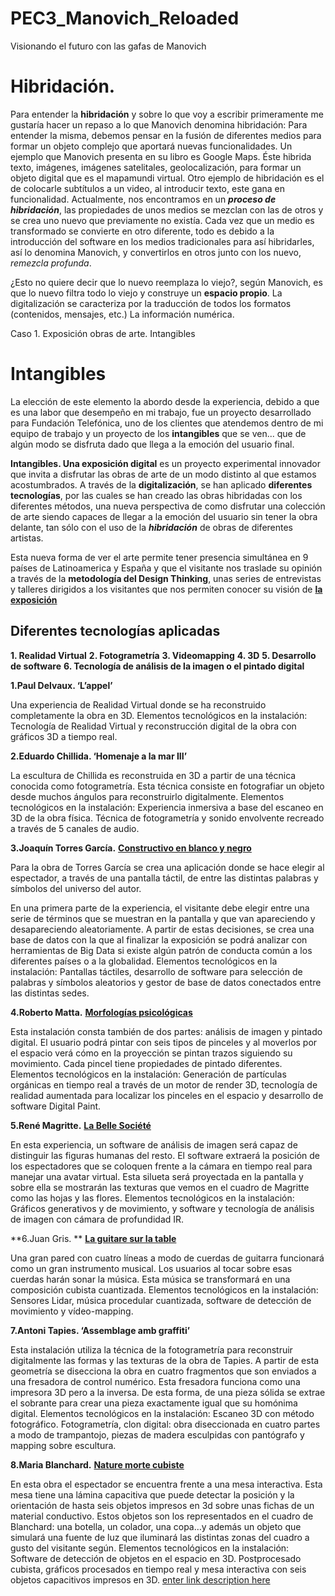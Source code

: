 # PEC3_Manovich_Reloaded
Visionando el futuro con las gafas de Manovich
# Hibridación. 

Para entender la **hibridación** y sobre lo que voy a escribir primeramente me gustaría hacer un repaso a lo que Manovich denomina hibridación:
Para entender la misma, debemos pensar en la fusión de diferentes medios para formar un objeto complejo que aportará nuevas funcionalidades. Un ejemplo que Manovich presenta en su libro es Google Maps. Éste hibrida texto, imágenes, imágenes satelitales, geolocalización, para formar un objeto digital que es el mapamundi virtual. Otro ejemplo de hibridación es el de colocarle subtítulos a un video, al introducir texto, este gana en funcionalidad.
Actualmente, nos encontramos en un ***proceso de hibridación***, las propiedades de unos medios se mezclan con las de otros y se crea uno nuevo que previamente no existía. Cada vez que un medio es transformado se convierte en otro diferente, todo es debido a la introducción del software en los medios tradicionales para así hibridarles, así lo denomina Manovich, y convertirlos en otros junto con los nuevo, *remezcla profunda*.

¿Esto no quiere decir que lo nuevo reemplaza lo viejo?, según Manovich, es que lo nuevo filtra todo lo viejo y construye un **espacio propio**. La digitalización se caracteriza por la traducción de todos los formatos (contenidos, mensajes, etc.) La información numérica.

Caso 1. Exposición obras de arte. Intangibles
# Intangibles

La elección de este elemento la abordo desde la experiencia, debido a que es una labor que desempeño en mi trabajo, fue un proyecto desarrollado para Fundación Telefónica, uno de los clientes que atendemos dentro de mi equipo de trabajo y un proyecto de los **intangibles** que se ven... que de algún modo se disfruta dado que llega a la emoción del usuario final.

**Intangibles. Una exposición digital** es un proyecto experimental innovador que invita a disfrutar las obras de arte de un modo distinto al que estamos acostumbrados. A través de la **digitalización**, se han aplicado **diferentes tecnologías**, por las cuales se han creado las obras hibridadas con los diferentes métodos, una nueva perspectiva de como disfrutar una colección de arte siendo capaces de llegar a la emoción del usuario sin tener la obra delante, tan sólo con el uso de la ***hibridación*** de obras de diferentes artistas.

Esta nueva forma de ver el arte permite tener presencia simultánea en 9 países de Latinoamerica y España y que el visitante nos traslade su opinión a través de la **metodología del Design Thinking**, unas series de entrevistas y talleres dirigidos a los visitantes que nos permiten conocer su visión de [**la exposición**](https://intangibles.fundaciontelefonica.com/la-exposicion/)

## Diferentes tecnologías aplicadas

**1. Realidad Virtual**
**2. Fotogrametría**
**3. Videomapping**
**4. 3D** 
**5. Desarrollo de software** 
**6. Tecnología de análisis de la imagen o el pintado digital**


**1.Paul Delvaux. ‘L’appel’**

Una experiencia de Realidad Virtual donde se ha reconstruido completamente la obra en 3D. Elementos tecnológicos en la instalación: Tecnología de Realidad Virtual y reconstrucción digital de la obra con gráficos 3D a tiempo real. 

**2.Eduardo Chillida. ‘Homenaje a la mar III’**

La escultura de Chillida es reconstruida en 3D a partir de una técnica conocida como fotogrametría. Esta técnica consiste en fotografiar un objeto desde muchos ángulos para reconstruirlo digitalmente. Elementos tecnológicos en la instalación: Experiencia inmersiva a base del escaneo en 3D de la obra física. Técnica de fotogrametría y sonido envolvente recreado a través de 5 canales de audio.

**3.Joaquín Torres García.** [**Constructivo en blanco y negro**](https://intangiblesvirtual.fundaciontelefonica.com/obras/torresgarcia.html)

Para la obra de Torres García se crea una aplicación donde se hace elegir al espectador, a través de una pantalla táctil, de entre las distintas palabras y símbolos del universo del autor.

En una primera parte de la experiencia, el visitante debe elegir entre una serie de términos que se muestran en la pantalla y que van apareciendo y desapareciendo aleatoriamente. A partir de estas decisiones, se crea una base de datos con la que al finalizar la exposición se podrá analizar con herramientas de Big Data si existe algún patrón de conducta común a los diferentes países o a la globalidad. Elementos tecnológicos en la instalación: Pantallas táctiles, desarrollo de software para selección de palabras y símbolos aleatorios y gestor de base de datos conectados entre las distintas sedes.

**4.Roberto Matta.** [**Morfologías psicológicas**](https://intangiblesvirtual.fundaciontelefonica.com/robertomatta/)

Esta instalación consta también de dos partes: análisis de imagen y pintado digital. El usuario podrá pintar con seis tipos de pinceles y al moverlos por el espacio verá cómo en la proyección se pintan trazos siguiendo su movimiento. Cada pincel tiene propiedades de pintado diferentes. Elementos tecnológicos en la instalación: Generación de partículas orgánicas en tiempo real a través de un motor de render 3D, tecnología de realidad aumentada para localizar los pinceles en el espacio y desarrollo de software Digital Paint.

**5.René Magritte.** [**La Belle Société**](https://intangiblesvirtual.fundaciontelefonica.com/obras/magritte.html)

En esta experiencia, un software de análisis de imagen será capaz de distinguir las figuras humanas del resto. El software extraerá la posición de los espectadores que se coloquen frente a la cámara en tiempo real para manejar una avatar virtual. Esta silueta será proyectada en la pantalla y sobre ella se mostrarán las texturas que vemos en el cuadro de Magritte como las hojas y las flores. Elementos tecnológicos en la instalación: Gráficos generativos y de movimiento, y software y tecnología de análisis de imagen con cámara de profundidad IR. 


**6.Juan Gris. ** [**La guitare sur la table**](https://intangiblesvirtual.fundaciontelefonica.com/juangris/)

Una gran pared con cuatro líneas a modo de cuerdas de guitarra funcionará como un gran instrumento musical. Los usuarios al tocar sobre esas cuerdas harán sonar la música. Esta música se transformará en una composición cubista cuantizada. Elementos tecnológicos en la instalación: Sensores Lidar, música procedular cuantizada, software de detección de movimiento y vídeo-mapping.

**7.Antoni Tapies. ‘Assemblage amb graffiti’**

Esta instalación utiliza la técnica de la fotogrametría para reconstruir digitalmente las formas y las texturas de la obra de Tapies. A partir de esta geometría se disecciona la obra en cuatro fragmentos que son enviados a una fresadora de control numérico. Esta fresadora funciona como una impresora 3D pero a la inversa. De esta forma, de una pieza sólida se extrae el sobrante para crear una pieza exactamente igual que su homónima digital. Elementos tecnológicos en la instalación: Escaneo 3D con método fotográfico. Fotogrametría, clon digital: obra diseccionada en cuatro partes a modo de trampantojo, piezas de madera esculpidas con pantógrafo y mapping sobre escultura.

**8.Maria Blanchard.** [**Nature morte cubiste**](https://intangiblesvirtual.fundaciontelefonica.com/blanchard/)

En esta obra el espectador se encuentra frente a una mesa interactiva. Esta mesa tiene una lámina capacitiva que puede detectar la posición y la orientación de hasta seis objetos impresos en 3d sobre unas fichas de un material conductivo. Estos objetos son los representados en el cuadro de Blanchard: una botella, un colador, una copa…y además un objeto que simulará una fuente de luz que iluminará las distintas zonas del cuadro a gusto del visitante según. Elementos tecnológicos en la instalación: Software de detección de objetos en el espacio en 3D. Postprocesado cubista, gráficos procesados en tiempo real y mesa interactiva con seis objetos capacitivos impresos en 3D.
[enter link description here](https://github.com/cmiguelu/PEC3_Manovich_Reloaded.git)
